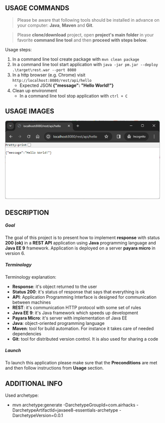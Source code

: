 USAGE COMMANDS
--------------

> Please be aware that following tools should be installed in advance on your computer: **Java**, **Maven** and **Git**. 

> Please **clone/download** project, open **project's main folder** in your favorite **command line tool** and then **proceed with steps below**. 

Usage steps:
1. In a command line tool create package with `mvn clean package`
1. In a command line tool start application with `java -jar pm.jar --deploy .\target\rest.war --port 8080`
1. In a http browser (e.g. Chrome) visit `http://localhost:8080/rest/api/hello`
   * Expected JSON **{"message": "Hello World!"}**
1. Clean up environment 
     * In a command line tool stop application with `ctrl + C`


USAGE IMAGES
------------

![My Image](readme-images/image-01.png)


DESCRIPTION
-----------

##### Goal
The goal of this project is to present how to implement **response** with status **200 (ok)** in a **REST API** application using **Java** programming language and **Java EE 9** framework. Application is deployed on a server **payara micro** in version 6.

##### Terminology
Terminology explanation:
* **Response**: it's object returned to the user
* **Status 200**: it's status of response that says that everything is ok
* **API**: Application Programming Interface is designed for communication between machines
* **REST**: it's communication HTTP protocol with some set of rules
* **Java EE 9**: it's Java framework which speeds up development
* **Payara Micro**: it's server with implementation of Java EE
* **Java**: object-oriented programming language
* **Maven**: tool for build automation. For instance it takes care of needed dependencies
* **Git**: tool for distributed version control. It is also used for sharing a code

##### Launch
To launch this application please make sure that the **Preconditions** are met and then follow instructions from **Usage** section.


ADDITIONAL INFO
---------------

Used archetype:
* mvn archetype:generate -DarchetypeGroupId=com.airhacks -DarchetypeArtifactId=javaee8-essentials-archetype -DarchetypeVersion=0.0.1